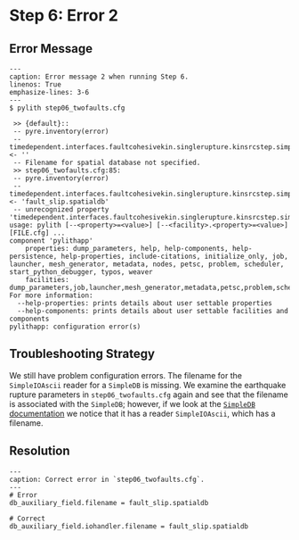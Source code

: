 # Step 6: Error 2

## Error Message

```{code-block} console
---
caption: Error message 2 when running Step 6.
linenos: True
emphasize-lines: 3-6
---
$ pylith step06_twofaults.cfg

 >> {default}::
 -- pyre.inventory(error)
 -- timedependent.interfaces.faultcohesivekin.singlerupture.kinsrcstep.simpledb.simpleioascii.filename <- ''
 -- Filename for spatial database not specified.
 >> step06_twofaults.cfg:85:
 -- pyre.inventory(error)
 -- timedependent.interfaces.faultcohesivekin.singlerupture.kinsrcstep.simpledb.filename <- 'fault_slip.spatialdb'
 -- unrecognized property 'timedependent.interfaces.faultcohesivekin.singlerupture.kinsrcstep.simpledb.filename'
usage: pylith [--<property>=<value>] [--<facility>.<property>=<value>] [FILE.cfg] ...
component 'pylithapp'
    properties: dump_parameters, help, help-components, help-persistence, help-properties, include-citations, initialize_only, job, launcher, mesh_generator, metadata, nodes, petsc, problem, scheduler, start_python_debugger, typos, weaver
    facilities: dump_parameters,job,launcher,mesh_generator,metadata,petsc,problem,scheduler,weaver
For more information:
  --help-properties: prints details about user settable properties
  --help-components: prints details about user settable facilities and components
pylithapp: configuration error(s)
```

## Troubleshooting Strategy

We still have problem configuration errors.
The filename for the `SimpleIOAscii` reader for a `SimpleDB` is missing.
We examine the earthquake rupture parameters in `step06_twofaults.cfg` again and see that the filename is associated with the `SimpleDB`; however, if we look at the [`SimpleDB` documentation](https://spatialdata.readthedocs.io/en/latest/user/components/spatialdb/SimpleDB.html) we notice that it has a reader `SimpleIOAscii`, which has a filename.

## Resolution

```{code-block} cfg
---
caption: Correct error in `step06_twofaults.cfg`.
---
# Error
db_auxiliary_field.filename = fault_slip.spatialdb

# Correct
db_auxiliary_field.iohandler.filename = fault_slip.spatialdb
```
